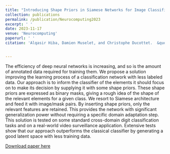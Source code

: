 ```yaml
---
title: "Introducing Shape Priors in Siamese Networks for Image Classification"
collection: publications
permalink: /publication/Neurocomputing2023
excerpt: ' '
date: 2023-11-17
venue: 'Neurocomputing'
paperurl: ' '
citation: 'Alqasir Hiba, Damien Muselet, and Christophe Ducottet.  &quot;Introducing Shape Priors in Siamese Networks for Image Classification.&quot; <i>Neurocomputing, Volume 568, 2024, 127034 </i> 2023.'


---
```

The efficiency of deep neural networks is increasing, and so is the amount of annotated data required for training them. We propose a solution improving the learning process of a classification network with less labeled data. Our approach is to inform the classifier of the elements it should focus on to make its decision by supplying it with some shape priors. These shape priors are expressed as binary masks, giving a rough idea of the shape of the relevant elements for a given class. We resort to Siamese architecture and feed it with image/mask pairs. By inserting shape priors, only the relevant features are retained. This provides the network with significant generalization power without requiring a specific domain adaptation step. This solution is tested on some standard cross-domain digit classification tasks and on a real-world video surveillance application. Extensive tests show that our approach outperforms the classical classifier by generating a good latent space with less training data.

[Download paper here](https://www.sciencedirect.com/science/article/abs/pii/S0925231223011578)


